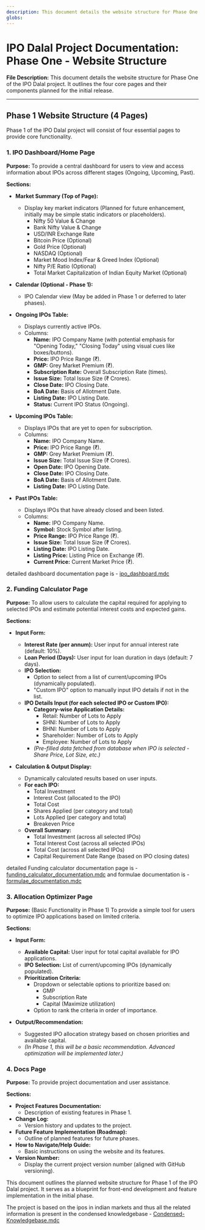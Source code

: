 ```yaml
---
description: This document details the website structure for Phase One of the IPO Dalal project. It outlines the four core pages and their components planned for the initial release.
globs: 
---
```

# IPO Dalal Project Documentation: Phase One - Website Structure

**File Description:** This document details the website structure for Phase One of the IPO Dalal project. It outlines the four core pages and their components planned for the initial release.

---

## Phase 1 Website Structure (4 Pages)

Phase 1 of the IPO Dalal project will consist of four essential pages to provide core functionality.

### 1. IPO Dashboard/Home Page

**Purpose:** To provide a central dashboard for users to view and access information about IPOs across different stages (Ongoing, Upcoming, Past).

**Sections:**

*   **Market Summary (Top of Page):**
    *   Display key market indicators (Planned for future enhancement, initially may be simple static indicators or placeholders).
        *   Nifty 50 Value & Change
        *   Bank Nifty Value & Change
        *   USD/INR Exchange Rate
        *   Bitcoin Price (Optional)
        *   Gold Price (Optional)
        *   NASDAQ (Optional)
        *   Market Mood Index/Fear & Greed Index (Optional)
        *   Nifty P/E Ratio (Optional)
        *   Total Market Capitalization of Indian Equity Market (Optional)



*   **Calendar (Optional - Phase 1):**
    *   IPO Calendar view (May be added in Phase 1 or deferred to later phases).

*   **Ongoing IPOs Table:**
    *   Displays currently active IPOs.
    *   Columns:
        *   **Name:** IPO Company Name (with potential emphasis for "Opening Today," "Closing Today" using visual cues like boxes/buttons).
        *   **Price:** IPO Price Range (₹).
        *   **GMP:** Grey Market Premium (₹).
        *   **Subscription Rate:** Overall Subscription Rate (times).
        *   **Issue Size:** Total Issue Size (₹ Crores).
        *   **Close Date:** IPO Closing Date.
        *   **BoA Date:** Basis of Allotment Date.
        *   **Listing Date:** IPO Listing Date.
        *   **Status:** Current IPO Status (Ongoing).

*   **Upcoming IPOs Table:**
    *   Displays IPOs that are yet to open for subscription.
    *   Columns:
        *   **Name:** IPO Company Name.
        *   **Price:** IPO Price Range (₹).
        *   **GMP:** Grey Market Premium (₹).
        *   **Issue Size:** Total Issue Size (₹ Crores).
        *   **Open Date:** IPO Opening Date.
        *   **Close Date:** IPO Closing Date.
        *   **BoA Date:** Basis of Allotment Date.
        *   **Listing Date:** IPO Listing Date.

*   **Past IPOs Table:**
    *   Displays IPOs that have already closed and been listed.
    *   Columns:
        *   **Name:** IPO Company Name.
        *   **Symbol:** Stock Symbol after listing.
        *   **Price Range:** IPO Price Range (₹).
        *   **Issue Size:** Total Issue Size (₹ Crores).
        *   **Listing Date:** IPO Listing Date.
        *   **Listing Price:** Listing Price on Exchange (₹).
        *   **Current Price:** Current Market Price (₹).

detailed dashboard documentation page is - [ipo_dashboard.mdc](mdc:.cursor/rules/ipo_dashboard.mdc)

### 2. Funding Calculator Page

**Purpose:** To allow users to calculate the capital required for applying to selected IPOs and estimate potential interest costs and expected gains.

**Sections:**

*   **Input Form:**
    *   **Interest Rate (per annum):** User input for annual interest rate (default: 10%).
    *   **Loan Period (Days):** User input for loan duration in days (default: 7 days).
    *   **IPO Selection:**
        *   Option to select from a list of current/upcoming IPOs (dynamically populated).
        *   "Custom IPO" option to manually input IPO details if not in the list.
    *   **IPO Details Input (for each selected IPO or Custom IPO):**
        *   **Category-wise Application Details:**
            *   Retail: Number of Lots to Apply
            *   SHNI: Number of Lots to Apply
            *   BHNI: Number of Lots to Apply
            *   Shareholder: Number of Lots to Apply
            *   Employee: Number of Lots to Apply
        *   *(Pre-filled data fetched from database when IPO is selected - Share Price, Lot Size, etc.)*

*   **Calculation & Output Display:**
    *   Dynamically calculated results based on user inputs.
    *   **For each IPO:**
        *   Total Investment
        *   Interest Cost (allocated to the IPO)
        *   Total Cost
        *   Shares Applied (per category and total)
        *   Lots Applied (per category and total)
        *   Breakeven Price
    *   **Overall Summary:**
        *   Total Investment (across all selected IPOs)
        *   Total Interest Cost (across all selected IPOs)
        *   Total Cost (across all selected IPOs)
        *   Capital Requirement Date Range (based on IPO closing dates)

detailed Funding calculator documentation page is - [funding_calculator_documentation.mdc](mdc:.cursor/rules/funding_calculator_documentation.mdc)
and formulae documentation is - [formulae_documentation.mdc](mdc:.cursor/rules/formulae_documentation.mdc)
 
### 3. Allocation Optimizer Page

**Purpose:** (Basic Functionality in Phase 1) To provide a simple tool for users to optimize IPO applications based on limited criteria.

**Sections:**

*   **Input Form:**
    *   **Available Capital:** User input for total capital available for IPO applications.
    *   **IPO Selection:** List of current/upcoming IPOs (dynamically populated).
    *   **Prioritization Criteria:**
        *   Dropdown or selectable options to prioritize based on:
            *   GMP
            *   Subscription Rate
            *   Capital (Maximize utilization)
        *   Option to rank the criteria in order of importance.

*   **Output/Recommendation:**
    *   Suggested IPO allocation strategy based on chosen priorities and available capital.
    *   *(In Phase 1, this will be a basic recommendation. Advanced optimization will be implemented later.)*

### 4. Docs Page

**Purpose:** To provide project documentation and user assistance.

**Sections:**

*   **Project Features Documentation:**
    *   Description of existing features in Phase 1.
*   **Change Log:**
    *   Version history and updates to the project.
*   **Future Feature Implementation (Roadmap):**
    *   Outline of planned features for future phases.
*   **How to Navigate/Help Guide:**
    *   Basic instructions on using the website and its features.
*   **Version Number:**
    *   Display the current project version number (aligned with GitHub versioning).


This document outlines the planned website structure for Phase 1 of the IPO Dalal project. It serves as a blueprint for front-end development and feature implementation in the initial phase.

The project is based on the ipos in indian markets and thus all the related information is present in the condensed knowledgebase - [Condensed-Knowledgebase.mdc](mdc:.cursor/rules/Condensed-Knowledgebase.mdc)

